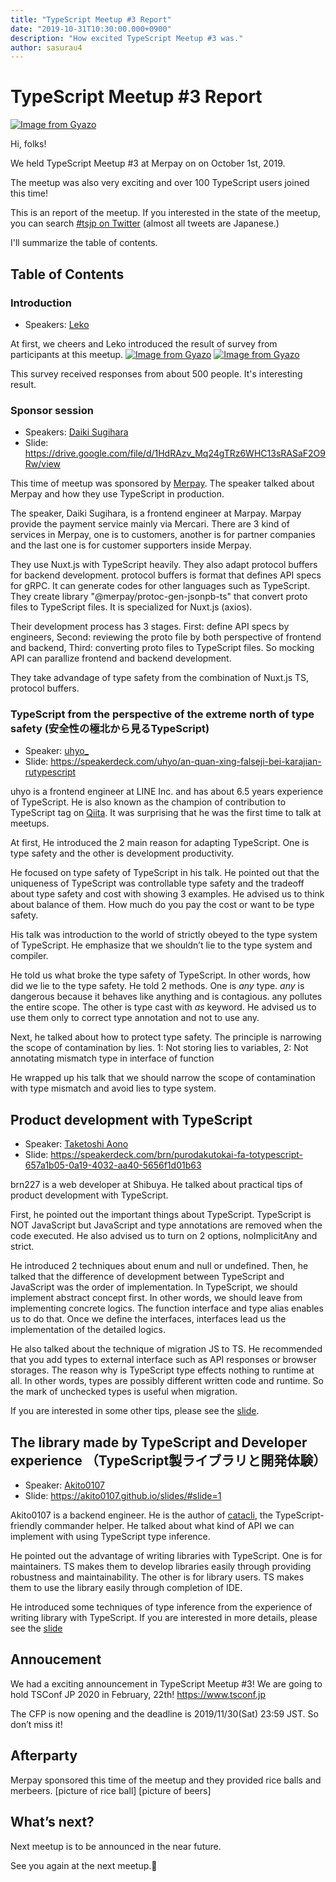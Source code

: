 ```yaml
---
title: "TypeScript Meetup #3 Report"
date: "2019-10-31T10:30:00.000+0900"
description: "How excited TypeScript Meetup #3 was."
author: sasurau4
---
```


# TypeScript Meetup #3 Report

[![Image from Gyazo](https://i.gyazo.com/5b5d4aa3401d545e0db9c9ae491b6a74.jpg)](https://gyazo.com/5b5d4aa3401d545e0db9c9ae491b6a74)

Hi, folks!

We held TypeScript Meetup #3 at Merpay on on October 1st, 2019.

The meetup was also very exciting and over 100 TypeScript users joined this time!

This is an report of the meetup. If you interested in the state of the meetup, you can search [#tsjp on Twitter](https://twitter.com/search?q=%23tsjp) (almost all tweets are Japanese.)

I'll summarize the table of contents.

## Table of Contents

### Introduction

- Speakers: [Leko](https://twitter.com/) 

At first, we cheers and Leko introduced the result of survey from participants at this meetup.
[![Image from Gyazo](https://i.gyazo.com/b9a717f9fab5b2e115534375bb6639b6.png)](https://gyazo.com/b9a717f9fab5b2e115534375bb6639b6)
[![Image from Gyazo](https://i.gyazo.com/90ae334a02874bb36319acd81c1315d2.png)](https://gyazo.com/90ae334a02874bb36319acd81c1315d2)

This survey received responses from about 500 people. It's interesting result.

### Sponsor session

- Speakers: [Daiki Sugihara](https://twitter.com/naughtLdy) 
- Slide: https://drive.google.com/file/d/1HdRAzv_Mq24gTRz6WHC13sRASaF2O9Rw/view

This time of meetup was sponsored by [Merpay](https://jp.merpay.com). The speaker talked about Merpay and how they use TypeScript in production.

The speaker, Daiki Sugihara, is a frontend engineer at Marpay.
Marpay provide the payment service mainly via Mercari. There are 3 kind of services in Merpay, one is to customers, another is for partner companies and the last one is for customer supporters inside Merpay.

They use Nuxt.js with TypeScript heavily. They also adapt protocol buffers for backend development. protocol buffers is format that defines API specs for gRPC. It can generate codes for other languages such as TypeScript. They create library "@merpay/protoc-gen-jsonpb-ts" that convert proto files to TypeScript files. It is specialized for Nuxt.js (axios).

Their development process has 3 stages. First: define API specs by engineers, Second: reviewing the proto file by both perspective of frontend and backend, Third: converting proto files to TypeScript files. So mocking API can parallize frontend and backend development.

They take advandage of type safety from the combination of Nuxt.js TS, protocol buffers.

### TypeScript from the perspective of the extreme north of type safety (安全性の極北から見るTypeScript)

- Speaker: [uhyo\_](https://twitter.com/uhyo)
- Slide: https://speakerdeck.com/uhyo/an-quan-xing-falseji-bei-karajian-rutypescript

uhyo is a frontend engineer at LINE Inc. and has about 6.5 years experience of TypeScript. He is also known as the champion of contribution to TypeScript tag on [Qiita](https://qiita.com/). It was surprising that he was the first time to talk at meetups.

At first, He introduced the 2 main reason for adapting TypeScript. One is type safety and the other is development productivity.

He focused on type safety of TypeScript in his talk. He pointed out that the uniqueness of TypeScript was controllable type safety and the tradeoff about type safety and cost with showing 3 examples. He advised us to think about balance of them. How much do you pay the cost or want to be type safety.

His talk was introduction to the world of strictly obeyed to the type system of TypeScript. He emphasize that we shouldn’t lie to the type system and compiler.

He told us what broke the type safety of TypeScript. In other words, how did we lie to the type safety. He told 2 methods. One is *any* type. *any* is dangerous because it behaves like anything and is contagious. any pollutes the entire scope. The other is type cast with *as* keyword. He advised us to use them only to correct type annotation and not to use any.

Next, he talked about how to protect type safety. The principle is narrowing the scope of contamination by lies. 1: Not storing lies to variables, 2: Not annotating mismatch type in interface of function

He wrapped up his talk that we should narrow the scope of contamination with type mismatch and avoid lies to type system.

## Product development with TypeScript

- Speaker: [Taketoshi Aono](https://twitter.com/brn227)
- Slide: https://speakerdeck.com/brn/purodakutokai-fa-totypescript-657a1b05-0a19-4032-aa40-5656f1d01b63

brn227 is a web developer at Shibuya. He talked about practical tips of product development with TypeScript.

First, he pointed out the important things about TypeScript. TypeScript is NOT JavaScript but JavaScript and type annotations are removed when the code executed. He also advised us to turn on 2 options, noImplicitAny and strict.

He introduced 2 techniques about enum and null or undefined. Then, he talked that the difference of development between TypeScript and JavaScript was the order of implementation. In TypeScript, we should implement abstract concept first. In other words, we should leave from implementing concrete logics. The function interface and type alias enables us to do that. Once we define the interfaces, interfaces lead us the implementation of the detailed logics.

He also talked about the technique of migration JS to TS. He recommended that you add types to external interface such as API responses or browser storages. The reason why is TypeScript type effects nothing to runtime at all. In other words, types are possibly different written code and runtime. So the mark of unchecked types is useful when migration.

If you are interested in some other tips, please see the [slide](https://speakerdeck.com/brn/purodakutokai-fa-totypescript-657a1b05-0a19-4032-aa40-5656f1d01b63).

## The library made by TypeScript and Developer experience （TypeScript製ライブラリと開発体験）

- Speaker: [Akito0107](https://twitter.com/Akito0107)
- Slide: https://akito0107.github.io/slides/#slide=1

Akito0107 is a backend engineer. He is the author of [catacli](https://github.com/akito0107/catacli), the TypeScript-friendly commander helper.
He talked about what kind of API we can implement with using TypeScript type inference. 

He pointed out the advantage of writing libraries with TypeScript. One is for maintainers. TS makes them to develop libraries easily through providing robustness and maintainability. The other is for library users. TS makes them to use the library easily through completion of IDE.

He introduced some techniques of type inference from the experience of writing library with TypeScript. If you are interested in more details, please see the [slide](https://akito0107.github.io/slides/#slide=1)

## Annoucement

We had a exciting announcement in TypeScript Meetup #3!
We are going to hold TSConf JP 2020 in February, 22th!
https://www.tsconf.jp

The CFP is now opening and the deadline is 2019/11/30(Sat) 23:59 JST. So don’t miss it!

## Afterparty

Merpay sponsored this time of the meetup and they provided rice balls and merbeers.
[picture of rice ball]
[picture of beers]

## What’s next?
Next meetup is to be announced in the near future.

See you again at the next meetup.👋

